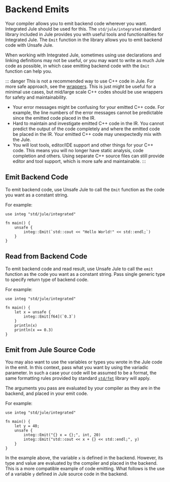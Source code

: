 # Backend Emits

Your compiler allows you to emit backend code wherever you want. Integrated Jule should be used for this. The `std/jule/integrated` standard library included in Jule provides you with useful tools and functionalities for Integrated Jule. The `Emit` function in the library allows you to emit backend code with Unsafe Jule.

When working with Integrated Jule, sometimes using use declarations and linking definitions may not be useful, or you may want to write as much Jule code as possible, in which case emitting backend code with the `Emit` function can help you.

::: danger
This is not a recommended way to use C++ code in Jule. For more safe approach, see the [wrappers](/integrated-jule/interoperability/jule-wrappers). This is just might be useful for a minimal use cases, but mid/large scale C++ codes should be use wrappers for safety and maintainability.

- Your error messages might be confusing for your emitted C++ code. For example, the line numbers of the error messages cannot be predictable since the emitted code placed in the IR.
- Hard to maintain and investigate emitted C++ code in the IR. You cannot predict the output of the code completely and where the emitted code be placed in the IR. Your emitted C++ code may unexpectedly mix with the Jule.
- You will lost tools, editor/IDE support and other things for your C++ code. This means you will no longer have static analysis, code completion and others. Using separate C++ source files can still provide editor and tool support, which is more safe and maintainable.
:::

## Emit Backend Code

To emit backend code, use Unsafe Jule to call the `Emit` function as the code you want as a constant string.

For example:
```jule
use integ "std/jule/integrated"

fn main() {
    unsafe {
        integ::Emit(`std::cout << "Hello World!" << std::endl;`)
    }
}
```

## Read from Backend Code

To emit backend code and read result, use Unsafe Jule to call the `emit` function as the code you want as a constant string. Pass single generic type to specify return type of backend code.

For example:
```jule
use integ "std/jule/integrated"

fn main() {
    let x = unsafe {
        integ::Emit[f64](`0.3`)
    }
    println(x)
    println(x == 0.3)
}
```

## Emit from Jule Source Code

You may also want to use the variables or types you wrote in the Jule code in the emit. In this context, pass what you want by using the variadic parameter. In such a case your code will be assumed to be a format, the same formatting rules provided by standard [`std/fmt`](/std/fmt) library will apply.

The arguments you pass are evaluated by your compiler as they are in the backend, and placed in your emit code.

For example:
```jule
use integ "std/jule/integrated"

fn main() {
    let y = 40;
    unsafe {
        integ::Emit("{} x = {};", int, 20)
        integ::Emit("std::cout << x + {} << std::endl;", y)
    }
}
```

In the example above, the variable `x` is defined in the backend. However, its type and value are evaluated by the compiler and placed in the backend. This is a more compatible example of code emitting. What follows is the use of a variable `y` defined in Jule source code in the backend.
